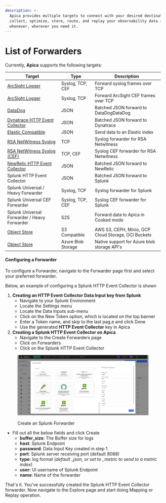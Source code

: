 ```yaml
---
description: >-
  Apica provides multiple targets to connect with your desired destination to
  collect, optimize, store, route, and replay your observability data –
  whenever, wherever you need it.
---
```


# List of Forwarders

Currently, **Apica** supports the following targets:

| Target                                                                                                              | Type               | Description                                         |
| ------------------------------------------------------------------------------------------------------------------- | ------------------ | --------------------------------------------------- |
| [ArcSight Logger](https://logflow-docs.logiq.ai/security-monitor-forwarding/arc-sight)                              | Syslog, TCP, CEF   | Forward syslog frames over TCP                      |
| [ArcSight Logger](https://logflow-docs.logiq.ai/security-monitor-forwarding/arc-sight)                              | Syslog, TCP        | Forward ArcSight CEF frames over TCP                |
| [DataDog](https://logflow-docs.logiq.ai/forwarding-to-monitoring-tools/datadog-forwarding)                          | JSON               | Batched JSON forward to DataDogDataDog              |
| [Dynatrace HTTP Event Collector](https://logflow-docs.logiq.ai/forwarding-to-monitoring-tools/dynatrace-forwarding) | JSON               | Batched JSON forward to Dynatrace                   |
| [Elastic Compatible](https://logflow-docs.logiq.ai/forwarding-to-monitoring-tools/elasticsearch-forwarding)         | JSON               | Send data to an Elastic index                       |
| [RSA NetWitness Syslog](https://logflow-docs.logiq.ai/security-monitor-forwarding/rsa-new-witness)                  | TCP                | Syslog forwarder for RSA Netwitness                 |
| [RSA NetWitness Syslog (CEF)](https://logflow-docs.logiq.ai/security-monitor-forwarding/rsa-new-witness)            | TCP, CEF           | Syslog CEF forwarder for RSA Netwitness             |
| [NewRelic HTTP Event Collector](https://logflow-docs.logiq.ai/forwarding-to-monitoring-tools/new-relic-forwarding)  | JSON               | Batched JSON forward to NewRelic                    |
| Splunk HTTP Event Collector                                                                                         | JSON               | Batched JSON forward to Splunk                      |
| Splunk Universal / Heavy Forwarder                                                                                  | Syslog, TCP        | Syslog forwarder for Splunk                         |
| Splunk Universal CEF Forwarder                                                                                      | Syslog, TCP, CEF   | Syslog CEF forwarder for Splunk                     |
| Splunk Universal Forwarder / Heavy Forwarder                                                                        | S2S                | Forward data to Apica in Cooked mode                |
| [Object Store](https://logflow-docs.logiq.ai/object-store-forwarding/s3-compatible)                                 | S3 Compatible      | AWS S3, CEPH, Minio, GCP Cloud Storage, OCI Buckets |
| [Object Store](https://logflow-docs.logiq.ai/object-store-forwarding/azure-blob-storage)                            | Azure Blob Storage | Native support for Azure blob storage API's         |

#### Configuring a Forwarder <a href="#configuring-a-forwarder" id="configuring-a-forwarder"></a>

To configure a Forwarder, navigate to the Forwarder page first and select your preferred forwarder.

Below, an example of configuring a Splunk HTTP Event Collector is shown

1. **Creating an HTTP Event Collector Data Input key from Splunk**
   * Navigate to your Splunk Environment
   * Locate the Settings menu
   * Locate the Data Inputs sub-menu
   * Click on the New Token option, which is located on the top banner
   * Enter a Token name, and skip to the last pag,e and click Done
   * Use the generated **HTTP Event Collector** key in Apica
2. **Creating a Splunk HTTP Event Collector on Apica**
   * Navigate to the Create Forwarders page
   * Click on Forwarders
   * Click on the Splunk HTTP Event Collector

<figure><img src="../../.gitbook/assets/image (344).png" alt=""><figcaption><p>Create an Splunk Forwarder</p></figcaption></figure>

* Fill out all the below fields and click Create
  * **buffer\_size**: The Buffer size for logs
  * **host**: Splunk Endpoint
  * **password**: Data Input Key created in step 1
  * **port**: Splunk server receiving port (default 8088)
  * **type:** log format (_default_ \__json, or set to \_metric to send to a metric index_)
  * **user:** UI username of Splunk Endpoint
  * **name**: Name of the forwarder

That's it. You've successfully created the Splunk HTTP Event Collector forwarder. Now navigate to the Explore page and start doing Mapping or Replay operation.
